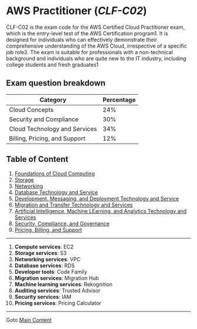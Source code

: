 # AWS Practitioner (*CLF-C02*)

CLF-C02 is the exam code for the AWS Certified Cloud Practitioner exam, which is the entry-level test of the AWS Certification program1. It is designed for individuals who can effectively demonstrate their comprehensive understanding of the AWS Cloud, irrespective of a specific job role2. The exam is suitable for professionals with a non-technical background and individuals who are quite new to the IT industry, including college students and fresh graduates1

## Exam question breakdown

| Category | Percentage |
|--- |--- |
| Cloud Concepts | 24% |
| Security and Compliance | 30% |
| Cloud Technology and Services | 34% |
| Billing, Pricing, and Support | 12% |

## Table of Content

1. [Foundations of Cloud Computing](Foundations.md)
1. [Storage](Storage.md)
1. [Networking](Networking.md)
1. [Database Technology and Service](Databases.md)
1. [Development, Messaging, and Deployment Technology and Service](Development-Messaging-Deployment.md)
1. [Migration and Transfer Technology and Services](Migration.md)
1. [Artificial Intelligence, Machine LEarning, and Analytics Technology and Services](AI.md)
1. [Security, Compliance, and Governance](Security-Compliance-Governance.md)
1. [Pricing, Billing, and Support](Pricing-Billing-Support.md)

---

1. **Compute services**: EC2
1. **Storage services**: S3
1. **Networking services**: VPC
1. **Database services**: RDS
1. **Developer tools**: Code Family
1. **Migration services**: Migration Hub
1. **Machine learning services**: Rekognition
1. **Auditing services**: Trusted Advisor
1. **Security services**: IAM
1. **Pricing services**: Pricing Calculator




---

Goto [Main Content](../../README.md)